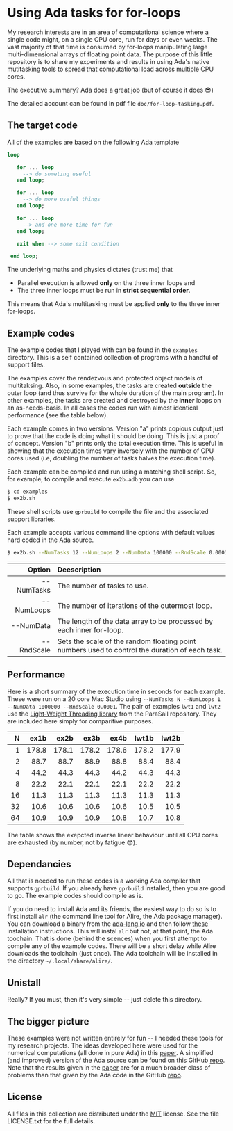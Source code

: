 # Using Ada tasks for for-loops

My research interests are in an area of computational science where a single code might, on a single CPU core, run for days or even weeks. The vast majority of that time is consumed by for-loops manipulating large multi-dimensional arrays of floating point data. The purpose of this little repository is to share my experiments and results in using Ada's native mutitasking tools to spread that computational load across multiple CPU cores.

The executive summary? Ada does a great job (but of course it does 😎)

The detailed account can be found in pdf file `doc/for-loop-tasking.pdf`.

## The target code

All of the examples are based on the following Ada template

```ada
loop

   for ... loop
     --> do someting useful
   end loop;

   for ... loop
     --> do more useful things
   end loop;

   for ... loop
     --> and one more time for fun
   end loop;

   exit when --> some exit condition

 end loop;
```

The underlying maths and physics dictates (trust me) that

  * Parallel execution is allowed **only** on the three inner loops and
  * The three inner loops must be run in **strict sequential order**.

This means that Ada's multitasking must be applied **only** to the three inner for-loops.

## Example codes

The example codes that I played with can be found in the `examples` directory. This is a self contained collection of programs with a handful of support files.

The examples cover the rendezvous and protected object models of multitaksing. Also, in some examples, the tasks are created **outside** the outer loop (and thus survive for the whole duration of the main program). In other examples, the tasks are created and destroyed by the **inner** loops on an as-needs-basis. In all cases the codes run with almost identical performance (see the table below).

Each example comes in two versions. Version "a" prints copious output just to prove that the code is doing what it should be doing. This is just a proof of concept. Version "b" prints only the total execution time. This is useful in showing that the execution times vary inversely with the number of CPU cores used (i.e, doubling the number of tasks halves the execution time).

Each example can be compiled and run using a matching shell script. So, for example, to compile and execute `ex2b.adb` you can use

```sh
$ cd examples
$ ex2b.sh
```

These shell scripts use `gprbuild` to compile the file and the associated support libraries.

Each example accepts various command line options with default values hard coded in the Ada source.

```sh
$ ex2b.sh --NumTasks 12 --NumLoops 2 --NumData 100000 --RndScale 0.0001

```
|  Option     | Deescription |
|------------:|:-------------|
| \-\-NumTasks | The number of tasks to use. |
| \-\-NumLoops | The number of iterations of the outermost loop. |
| \-\-NumData  | The length of the data array to be processed by each inner for-loop. |
| \-\-RndScale | Sets the scale of the random floating point numbers used to control the duration of each task. |

## Performance

Here is a short summary of the execution time in seconds for each example. These were run on a 20 core Mac Studio using ``--NumTasks N --NumLoops 1 --NumData 1000000 --RndScale 0.0001``. The pair of examples ``lwt1`` and ``lwt2`` use the [Light-Weight Threading library][1] from the ParaSail repository. They are included here simply for comparitive purposes.

| N | ex1b | ex2b | ex3b | ex4b |lwt1b | lwt2b |
|---:|----:|----:|----:|----:|----:|----:|
| 1 |178.8 |178.1 | 178.2 | 178.6 | 178.2 |177.9|
| 2 | 88.7 | 88.7 |  88.9 |  88.8 |  88.4 | 88.4|
| 4 | 44.2 | 44.3 |  44.3 |  44.2 |  44.3 | 44.3|
| 8 | 22.2 | 22.1 |  22.1 |  22.1 |  22.2 | 22.2|
|16 | 11.3 | 11.3 |  11.3 |  11.3 |  11.3 | 11.3|
|32 | 10.6 | 10.6 |  10.6 |  10.6 |  10.5 | 10.5|
|64 | 10.9 | 10.9 |  10.9 |  10.8 |  10.7 | 10.8|

The table shows the exepcted inverse linear behaviour until all CPU cores are exhausted (by number, not by fatigue 😎).

## Dependancies

All that is needed to run these codes is a working Ada compiler that supports `gprbuild`. If you already have `gprbuild` installed, then you are good to go. The example codes should compile as is.

If you do need to install Ada and its friends, the easiest way to do so is to first install `alr` (the command line tool for Alire, the Ada package manager). You can download a binary from the [ada-lang.io][4] and then follow [these][5] installation instructions. This will instal `alr` but not, at that point, the Ada toochain. That is done (behind the scences) when you first attempt to compile any of the example codes. There will be a short delay while Alire downloads the toolchain (just once). The Ada toolchain will be installed in the directory `~/.local/share/alire/`.

## Unistall

Really? If you must, then it's very simple -- just delete this directory.

## The bigger picture

These examples were not written entirely for fun -- I needed these tools for my research projects. The ideas developed here were used for the numerical computations (all done in pure Ada) in this [paper][2]. A simplified (and improved) version of the Ada source can be found on this GitHub [repo][3]. Note that the results given in the [paper][2] are for a much broader class of problems than that given by the Ada code in the GitHub [repo][3].

## License

All files in this collection are distributed under the [MIT][6] license. See the file LICENSE.txt for the full details.

 [1]: https://github.com/parasail-lang/parasail/tree/main/lwt
 [2]: https://arxiv.org/abs/1505.00067
 [3]: https://github.com/leo-brewin/adm-bssn-numerical-ada
 [4]: https://ada-lang.io
 [5]: https://github.com/alire-project/alire/blob/master/doc/getting-started.md
 [6]: https://opensource.org/licenses/MIT
